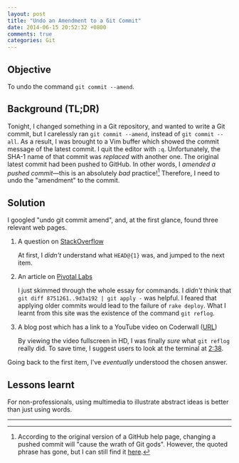 ```yaml
---
layout: post
title: "Undo an Amendment to a Git Commit"
date: 2014-06-15 20:52:32 +0800
comments: true
categories: Git
---
```


Objective
---

To undo the command `git commit --amend`.

Background (TL;DR)
---

Tonight, I changed something in a Git repository, and wanted to write
a Git commit, but I carelessly ran `git commit --amend`, instead of
`git commit --all`.  As a result, I was brought to a Vim buffer which
showed the commit message of the latest commit.  I quit the editor
with `:q`.  Unfortunately, the SHA-1 name of that commit was
*replaced* with another one.  The original latest commit had been
pushed to GitHub.  In other words, I *amended a pushed commit*—this is
an absolutely *bad* practice![^1]  Therefore, I need to undo the
"amendment" to the commit.

<!-- more -->

Solution
---

I googled "undo git commit amend", and, at the first glance, found
three relevant web pages.

1. A question on [StackOverflow][so1459150]

    At first, I *didn't* understand what `HEAD@{1}` was, and jumped to
    the next item.

2. An article on [Pivotal Labs][Pivotal]

    I just skimmed through the whole essay for commands.  I *didn't*
    think that `git diff 8751261..9d3a192 | git apply -` was helpful.
    I feared that applying older commits would lead to the failure of
    `rake deploy`.  What I learnt from this site was the existence of
    the command `git reflog`.

3. A blog post which has a link to a YouTube video on Coderwall
([URL][Coderwall])

    By viewing the video fullscreen in HD, I was finally *sure* what
    `git reflog` really did.  To save time, I suggest users to look at
    the terminal at [2:38].

Going back to the first item, I've *eventually* understood the chosen
answer.

Lessons learnt
---

For non-professionals, using multimedia to illustrate abstract ideas
is better than just using words.

---
[^1]:
    According to the original version of a GitHub help page, changing
    a pushed commit will "cause the wrath of Git gods".  However, the
    quoted phrase has gone, but I can still find it
    [here][so19096170].

[so19096170]: http://stackoverflow.com/questions/19096170/ "Pushing to remote after locally rebasing commits"
[so1459150]: http://stackoverflow.com/a/1459264 'How to undo "git commit --amend" done instead of "git commit"'
[Pivotal]: http://pivotallabs.com/rewinding-git-commit-amend/ "Rewinding git commit --amend"
[Coderwall]: https://coderwall.com/p/psskyq "How to undo a git commit --amend"
[2:38]: http://youtu.be/pW0bITv07ok?t=2m38s
